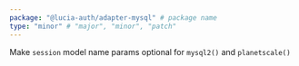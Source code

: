 ```yaml
---
package: "@lucia-auth/adapter-mysql" # package name
type: "minor" # "major", "minor", "patch"
---
```


Make `session` model name params optional for `mysql2()` and `planetscale()`
